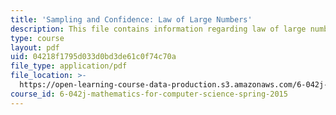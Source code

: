 ```yaml
---
title: 'Sampling and Confidence: Law of Large Numbers'
description: This file contains information regarding law of large numbers.
type: course
layout: pdf
uid: 04218f1795d033d0bd3de61c0f74c70a
file_type: application/pdf
file_location: >-
  https://open-learning-course-data-production.s3.amazonaws.com/6-042j-mathematics-for-computer-science-spring-2015/04218f1795d033d0bd3de61c0f74c70a_MIT6_042JS15_LawLrgeNumbr.pdf
course_id: 6-042j-mathematics-for-computer-science-spring-2015
---
```

